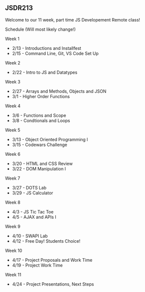 ## JSDR213


Welcome to our 11 week, part time JS Developement Remote class!



Schedule (Will most likely change!)

Week 1 
 - 2/13 - Introductions and Installfest
 - 2/15 - Command Line, Git, VS Code Set Up

Week 2 
 - 2/22 - Intro to JS and Datatypes

Week 3
  - 2/27 - Arrays and Methods, Objects and JSON
  - 3/1 - Higher Order Functions

Week 4
  - 3/6 - Functions and Scope
  - 3/8 - Condtionals and Loops
  
Week 5
  - 3/13 - Object Oriented Programming I
  - 3/15 - Codewars Challenge 
  
Week 6
  - 3/20 - HTML and CSS Review
  - 3/22 - DOM Manipulation I
 
Week 7 
   - 3/27 - DOTS Lab
   - 3/29 - JS Calculator 
   
Week 8
   - 4/3 - JS Tic Tac Toe
   - 4/5 - AJAX and APIs I

Week 9
   - 4/10 - SWAPI Lab
   - 4/12 - Free Day! Students Choice!
 
Week 10
   - 4/17 - Project Proposals and Work Time
   - 4/19 - Project Work Time
   
Week 11
   - 4/24 - Project Presentations, Next Steps

